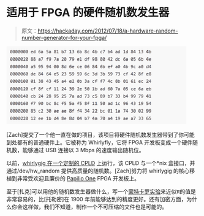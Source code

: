 # 适用于 FPGA 的硬件随机数发生器

> 原文：<https://hackaday.com/2012/07/18/a-hardware-random-number-generator-for-your-fpga/>

![](img/fbe02e4e55e3aba292e2a81f8cc16391.png "random")

[Zach]提交了一个他一直在做的项目，该项目将硬件随机数发生器带到了你可能到处都有的普通硬件上。它被称为 Whirlyfly，它将 FPGA 开发板变成一个硬件随机数，能够通过 USB 连接以 3 Mbps 的速度输出随机位。

以前，[whirlygig 在一个定制的 CPLD](http://hackaday.com/2010/02/06/hardware-based-randomness-for-linux/) 上运行，该 CPLD 与一个*nix 盒接口，并通过/dev/hw_random 提供高质量的随机数。[Zach]努力将 whirlygig 的核心移植到非常受欢迎且廉价的 [Papilio One](http://www.papilio.cc/) FPGA 开发板上。

至于[扎克]可以用他的随机数发生器做什么，写一个[蒙特卡罗实验](http://en.wikipedia.org/wiki/Monte_Carlo_method)来近似π的值是非常容易的，比[托勒密]在 1900 年前能够达到的精度更好。还有加密方面，为什么你会这样做，我们不知道，制作一个不可压缩的文件也是可能的。